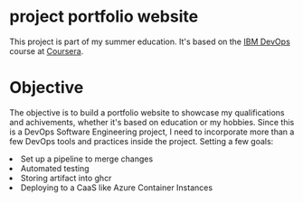 # project portfolio website
This project is part of my summer education. It's based on the [IBM DevOps](https://www.coursera.org/professional-certificates/devops-and-software-engineering) course at [Coursera](https://www.coursera.org/).

# Objective
The objective is to build a portfolio website to showcase my qualifications and achivements, 
whether it's based on education or my hobbies. Since this is a DevOps Software Engineering project, I need to incorporate more than a few DevOps tools and practices inside the project.
Setting a few goals:
<li>Set up a pipeline to merge changes</li>
<li>Automated testing</li>
<li>Storing artifact into ghcr</li>
<li>Deploying to a CaaS like Azure Container Instances</li>
